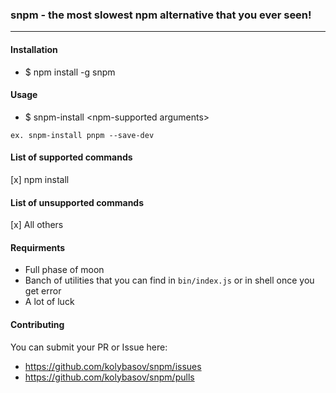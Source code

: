 ### snpm - the most slowest npm alternative that you ever seen!
---

#### Installation
- $ npm install -g snpm

#### Usage
- $ snpm-install \<npm-supported arguments\>

`ex. snpm-install pnpm --save-dev`

#### List of supported commands
[x] npm install

#### List of unsupported commands
[x] All others

#### Requirments
- Full phase of moon
- Banch of utilities that you can find in `bin/index.js` or in shell once you get error
- A lot of luck

#### Contributing

You can submit your PR or Issue here:
- https://github.com/kolybasov/snpm/issues
- https://github.com/kolybasov/snpm/pulls
